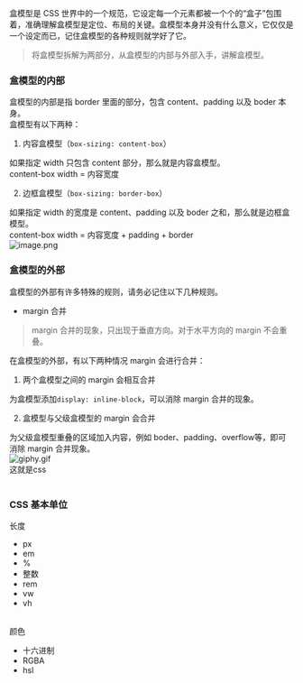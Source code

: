 盒模型是 CSS 世界中的一个规范，它设定每一个元素都被一个个的“盒子”包围着，准确理解盒模型是定位、布局的关键。盒模型本身并没有什么意义，它仅仅是一个设定而已，记住盒模型的各种规则就学好了它。
> 将盒模型拆解为两部分，从盒模型的内部与外部入手，讲解盒模型。

<a name="F6xyW"></a>
### 盒模型的内部
盒模型的内部是指 border 里面的部分，包含 content、padding 以及 boder 本身。<br />盒模型有以下两种：

1. 内容盒模型（`box-sizing: content-box`）

如果指定 width 只包含 content 部分，那么就是内容盒模型。<br />content-box width = 内容宽度

2. 边框盒模型（`box-sizing: border-box`）

如果指定 width 的宽度是 content、padding 以及 boder 之和，那么就是边框盒模型。<br />content-box width = 内容宽度 + padding + border<br />![image.png](https://cdn.nlark.com/yuque/0/2021/png/22534335/1632747813730-9001949b-52a4-4617-9a53-d7144b4ee1e3.png#clientId=u12b21131-07c9-4&from=paste&height=315&id=u73ca5953&margin=%5Bobject%20Object%5D&name=image.png&originHeight=1259&originWidth=2047&originalType=binary&ratio=1&size=724378&status=done&style=none&taskId=u14a0052b-5085-45a9-a23f-7de351fab29&width=512)
<a name="zEDIr"></a>
### 盒模型的外部
盒模型的外部有许多特殊的规则，请务必记住以下几种规则。

- margin 合并
> margin 合并的现象，只出现于垂直方向。对于水平方向的 margin 不会重叠。

在盒模型的外部，有以下两种情况 margin 会进行合并：

   1. 两个盒模型之间的 margin 会相互合并

为盒模型添加`display: inline-block`，可以消除 margin 合并的现象。

   2. 盒模型与父级盒模型的 margin 会合并

为父级盒模型重叠的区域加入内容，例如 boder、padding、overflow等，即可消除 margin 合并现象。<br />![giphy.gif](https://cdn.nlark.com/yuque/0/2021/gif/22534335/1632756128895-9d2c9992-9238-4bb7-9795-ce83c9a12826.gif#clientId=u12b21131-07c9-4&from=drop&id=u11bc1cd5&margin=%5Bobject%20Object%5D&name=giphy.gif&originHeight=289&originWidth=300&originalType=binary&ratio=1&size=840691&status=done&style=none&taskId=u824090dd-5728-47b7-921f-039150e6a0e)<br />这就是css<br />​<br />
<a name="cLpAl"></a>
### CSS 基本单位
长度

- px
- em
- %
- 整数
- rem
- vw
- vh


<br />颜色

- 十六进制
- RGBA
- hsl

